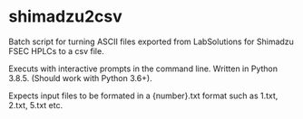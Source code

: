 # shimadzu2csv
Batch script for turning ASCII files exported from LabSolutions for Shimadzu FSEC HPLCs to a csv file.

Executs with interactive prompts in the command line. Written in Python 3.8.5. (Should work with Python 3.6+).

Expects input files to be formated in a {number}.txt format such as 1.txt, 2.txt, 5.txt etc.
